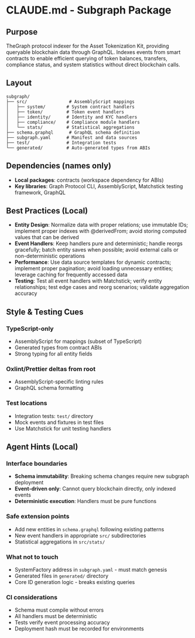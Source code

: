 # CLAUDE.md - Subgraph Package

## Purpose

TheGraph protocol indexer for the Asset Tokenization Kit, providing queryable
blockchain data through GraphQL. Indexes events from smart contracts to enable
efficient querying of token balances, transfers, compliance status, and system
statistics without direct blockchain calls.

## Layout

```
subgraph/
├── src/                # AssemblyScript mappings
│   ├── system/        # System contract handlers
│   ├── token/         # Token event handlers
│   ├── identity/      # Identity and KYC handlers
│   ├── compliance/    # Compliance module handlers
│   └── stats/         # Statistical aggregations
├── schema.graphql      # GraphQL schema definition
├── subgraph.yaml      # Manifest and data sources
├── test/              # Integration tests
└── generated/         # Auto-generated types from ABIs
```

## Dependencies (names only)

- **Local packages**: contracts (workspace dependency for ABIs)
- **Key libraries**: Graph Protocol CLI, AssemblyScript, Matchstick testing
  framework, GraphQL

## Best Practices (Local)

<!-- BEGIN AUTO -->

- **Entity Design**: Normalize data with proper relations; use immutable IDs;
  implement proper indexes with @derivedFrom; avoid storing computed values that
  can be derived
- **Event Handlers**: Keep handlers pure and deterministic; handle reorgs
  gracefully; batch entity saves when possible; avoid external calls or
  non-deterministic operations
- **Performance**: Use data source templates for dynamic contracts; implement
  proper pagination; avoid loading unnecessary entities; leverage caching for
  frequently accessed data
- **Testing**: Test all event handlers with Matchstick; verify entity
relationships; test edge cases and reorg scenarios; validate aggregation
accuracy
<!-- END AUTO -->

## Style & Testing Cues

### TypeScript-only

- AssemblyScript for mappings (subset of TypeScript)
- Generated types from contract ABIs
- Strong typing for all entity fields

### Oxlint/Prettier deltas from root

- AssemblyScript-specific linting rules
- GraphQL schema formatting

### Test locations

- Integration tests: `test/` directory
- Mock events and fixtures in test files
- Use Matchstick for unit testing handlers

## Agent Hints (Local)

### Interface boundaries

- **Schema immutability**: Breaking schema changes require new subgraph
  deployment
- **Event-driven only**: Cannot query blockchain directly, only indexed events
- **Deterministic execution**: Handlers must be pure functions

### Safe extension points

- Add new entities in `schema.graphql` following existing patterns
- New event handlers in appropriate `src/` subdirectories
- Statistical aggregations in `src/stats/`

### What not to touch

- SystemFactory address in `subgraph.yaml` - must match genesis
- Generated files in `generated/` directory
- Core ID generation logic - breaks existing queries

### CI considerations

- Schema must compile without errors
- All handlers must be deterministic
- Tests verify event processing accuracy
- Deployment hash must be recorded for environments

